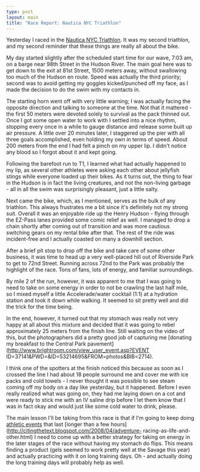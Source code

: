 ```yaml
---
type: post
layout: main
title: "Race Report: Nautica NYC Triathlon"
---
```

Yesterday I raced in the [Nautica NYC
Triathlon](http://nyctri.com/site3.aspx). It was my second triathlon, and my
second reminder that these things are really all about the bike.

  
My day started slightly after the scheduled start time for our wave, 7:03 am,
on a barge near 98th Street in the Hudson River. The main goal here was to get
down to the exit at 81st Street, 1500 meters away, without swallowing too much
of the Hudson en route. Speed was actually the third priority; second was to
avoid getting my goggles kicked/punched off my face, as I made the decision to
do the swim with my contacts in.

  
The starting horn went off with very little warning; I was actually facing the
opposite direction and talking to someone at the time. Not that it mattered -
the first 50 meters were devoted solely to survival as the pack thinned out.
Once I got some open water to work with I settled into a nice rhythm, stopping
every once in a while to gauge distance and release some built up air
pressure. A little over 20 minutes later, I staggered up the pier with all
three goals accomplished, even holding my own in terms of speed. About 200
meters from the end I had felt a pinch on my upper lip. I didn't notice any
blood so I forgot about it and kept going.

  
Following the barefoot run to T1, I learned what had actually happened to my
lip, as several other athletes were asking each other about jellyfish stings
while everyone loaded up their bikes. As it turns out, the thing to fear in
the Hudson is in fact the living creatures, and not the non-living garbage -
all in all the swim was surprisingly pleasant, just a little salty.

  
Next came the bike, which, as I mentioned, serves as the bulk of any
triathlon. This always frustrates me a bit since it's definitely not my strong
suit. Overall it was an enjoyable ride up the Henry Hudson - flying through
the EZ-Pass lanes provided some comic relief as well. I managed to drop a
chain shortly after coming out of transition and was more cautious switching
gears on my rental bike after that. The rest of the ride was incident-free and
I actually coasted on many a downhill section.

  
After a brief pit stop to drop off the bike and take care of some other
business, it was time to head up a very well-placed hill out of Riverside Park
to get to 72nd Street. Running across 72nd to the Park was probably the
highlight of the race. Tons of fans, lots of energy, and familiar
surroundings.

  
By mile 2 of the run, however, it was apparent to me that I was going to need
to take on some energy in order to not be crawling the last half mile, so I
mixed myself a little Accelerade/water cocktail (1:1) at a hydration station
and took it down while walking. It seemed to sit pretty well and did the trick
for the time being.

  
In the end, however, it turned out that my stomach was really not very happy
at all about this mixture and decided that it was going to rebel approximately
25 meters from the finish line. Still waiting on the video of this, but the
photographers did a pretty good job of capturing me [donating my breakfast to
the Central Park pavement](http://www.brightroom.com/view_user_event.asp?EVENT
ID=37141&PWD=&ID=53214695&FROM=photos&BIB=2714).

  
I think one of the spotters at the finish noticed this because as soon as I
crossed the line I had about 18 people surround me and cover me with ice packs
and cold towels - I never thought it was possible to see steam coming off my
body on a day like yesterday, but it happened. Before I even really realized
what was going on, they had me laying down on a cot and were ready to stick me
with an IV saline drip before I let them know that I was in fact okay and
would just like some cold water to drink, please.

  
The main lesson I'll be taking from this race is that if I'm going to keep
doing [athletic
events](http://citingthetext.blogspot.com/2008/04/savage-2008.html) that last
[longer than a few hours](http://citingthetext.blogspot.com/2008/04/adventure-
racing-as-life-and-other.html) I need to come up with a better strategy for
taking on energy in the later stages of the race without having my stomach do
flips. This means finding a product (gels seemed to work pretty well at the
Savage this year) and actually practicing with it on long training days. Oh -
and actually doing the long training days will probably help as well.

